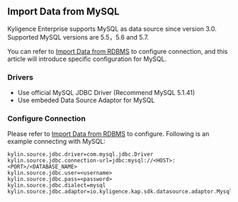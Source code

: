 ## Import Data from MySQL

Kyligence Enterprise supports MySQL as data source since version 3.0. Supported MySQL versions are 5.5，5.6 and 5.7.

You can refer to [Import Data from RDBMS](README.md) to configure connection, and this article will introduce specific configuration for MySQL.

### Drivers

- Use official MySQL JDBC Driver (Recommend MySQL 5.1.41)
- Use embeded Data Source Adaptor for MySQL

### Configure Connection

Please refer to [Import Data from RDBMS](README.md) to configure. Following is an example connecting with MySQL:

```properties
kylin.source.jdbc.driver=com.mysql.jdbc.Driver
kylin.source.jdbc.connection-url=jdbc:mysql://<HOST>:<PORT>/<DATABASE_NAME>
kylin.source.jdbc.user=<username>
kylin.source.jdbc.pass=<password>
kylin.source.jdbc.dialect=mysql
kylin.source.jdbc.adaptor=io.kyligence.kap.sdk.datasource.adaptor.MysqlAdaptor
```